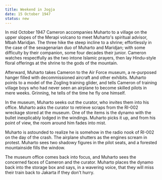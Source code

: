 ```yaml
---
title: Weekend in Jogja
date: 15 October 1947 
status: new
---
```


In mid October 1947 Cameron accompanies Muharto to a village on the
upper slopes of the Merapi volcano to meet Muharto's spiritual advisor,
Mbah Maridjan. The three hike the steep incline to a shrine;
effortlessly in the case of the sexagenarian duo of Muharto and
Maridjan; with some difficulty by their companion, some four decades
their junior. Cameron watches respectfully as the two intone Islamic
prayers, then lay Hindu-style floral offerings at the shrine to the gods
of the mountain.

Afterward, Muharto takes Cameron to the Air Force museum, a re-purposed
hanger filled with decommissioned aircraft and other exhibits. Muharto
points to a model of the Zogling training glider, and tells Cameron of
training village boys who had never seen an airplane to become skilled
pilots in mere weeks. Grinning, he tells of the time he fly one himself.

In the museum, Muharto seeks out the curator, who invites them into his
office. Muharto asks the curator to retrieve scraps from the RI-002
wreckage stored at the museum. One of the items is the dynamo with the
bullet inexplicably lodged in the windings. Muharto picks it up, and
from his point of view, the room around him fades into mist.

Muharto is astounded to realize he is somehow in the radio nook of
RI-002 on the day of the crash. The airplane shutters as the engines
scream in protest. Muharto sees two shadowy figures in the pilot seats,
and a forested mountainside fills the window.

The museum office comes back into focus, and Muharto sees the concerned
faces of Cameron and the curator. Muharto places the dynamo back into
the storage box and says, in a wavering voice, that they will miss their
train back to Jakarta if they don't hurry.
